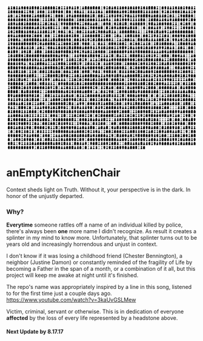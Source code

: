 <img src='https://github.com/BiTinerary/anEmptyKitchenChair/blob/master/Cemetary/Cemetery.png'>

# anEmptyKitchenChair
Context sheds light on Truth. Without it, your perspective is in the dark. In honor of the unjustly departed.

### Why?
**Everytime** someone rattles off a name of an individual killed by police, there's always been **one** more name I didn't recognize. As result it creates a splinter in my mind to know more. Unfortunately, that splinter turns out to be years old and increasingly horrendous and unjust in context.

I don't know if it was losing a childhood friend (Chester Bennington), a neighbor (Justine Damon) or constantly reminded of the fragility of Life by becoming a Father in the span of a month, or a combination of it all, but this project will keep me awake at night until it's finished.

The repo's name was appropriately inspired by a line in this song, listened to for the first time just a couple days ago.
https://www.youtube.com/watch?v=3kaUvGSLMew

Victim, criminal, servant or otherwise. This is in dedication of everyone **affected** by the loss of every life represented by a headstone above.

#### Next Update by 8.17.17

